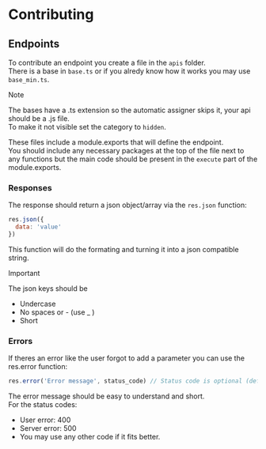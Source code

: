 # Contributing
## Endpoints
To contribute an endpoint you create a file in the `apis` folder.\
There is a base in `base.ts` or if you alredy know how it works you may use `base_min.ts`.

> [!NOTE]
> The bases have a .ts extension so the automatic assigner skips it, your api should be a .js file.\
> To make it not visible set the category to `hidden`.

These files include a module.exports that will define the endpoint.\
You should include any necessary packages at the top of the file next to any functions but the main code should be present in the `execute` part of the module.exports.

### Responses
The response should return a json object/array via the `res.json` function:
```js
res.json({
  data: 'value'
})
```
This function will do the formating and turning it into a json compatible string.

> [!IMPORTANT]
> The json keys should be
> - Undercase
> - No spaces or - (use _ )
> - Short

### Errors
If theres an error like the user forgot to add a parameter you can use the res.error function:
```js
res.error('Error message', status_code) // Status code is optional (default: 400)
```
The error message should be easy to understand and short.\
For the status codes:
- User error: 400
- Server error: 500
- You may use any other code if it fits better.